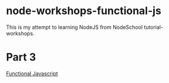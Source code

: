# node-workshops-functional-js
This is my attempt to learning NodeJS from NodeSchool tutorial-workshops.

# Part 3
[Functional Javascript](https://github.com/timoxley/functional-javascript-workshop)
